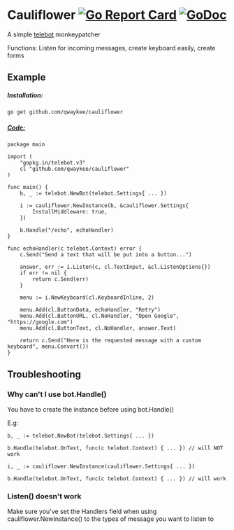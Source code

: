 # Cauliflower [![Go Report Card](https://goreportcard.com/badge/github.com/qwaykee/cauliflower)](https://goreportcard.com/report/github.com/qwaykee/cauliflower) [![GoDoc](https://godoc.org/github.com/qwaykee/cauliflower?status.svg)](https://godoc.org/github.com/qwaykee/cauliflower)

A simple [telebot](https://github.com/tucnak/telebot) monkeypatcher

Functions: Listen for incoming messages, create keyboard easily, create forms

## Example

##### Installation:

`go get github.com/qwaykee/cauliflower`

##### [Code:](example/echo.go)

```golang
package main

import (
    "gopkg.in/telebot.v3"
    cl "github.com/qwaykee/cauliflower"
)

func main() {
    b, _ := telebot.NewBot(telebot.Settings{ ... })

    i := cauliflower.NewInstance(b, &cauliflower.Settings{
        InstallMiddleware: true,
    })

    b.Handle("/echo", echoHandler)
}

func echoHandler(c telebot.Context) error {
    c.Send("Send a text that will be put into a button...")

    answer, err := i.Listen(c, cl.TextInput, &cl.ListenOptions{})
    if err != nil {
        return c.Send(err)
    }

    menu := i.NewKeyboard(cl.KeyboardInline, 2)
    
    menu.Add(cl.ButtonData, echoHandler, "Retry")
    menu.Add(cl.ButtonURL, cl.NoHandler, "Open Google", "https://google.com")
    menu.Add(cl.ButtonText, cl.NoHandler, answer.Text)

    return c.Send("Here is the requested message with a custom keyboard", menu.Convert())
}
```

## Troubleshooting

### Why can't I use bot.Handle()

You have to create the instance before using bot.Handle()

E.g:
```golang
b, _ := telebot.NewBot(telebot.Settings{ ... })

b.Handle(telebot.OnText, func(c telebot.Context) { ... }) // will NOT work

i, _ := cauliflower.NewInstance(cauliflower.Settings{ ... })

b.Handle(telebot.OnText, func(c telebot.Context) { ... }) // will work
```

### Listen() doesn't work

Make sure you've set the Handlers field when using cauliflower.NewInstance() to the types of message you want to listen to